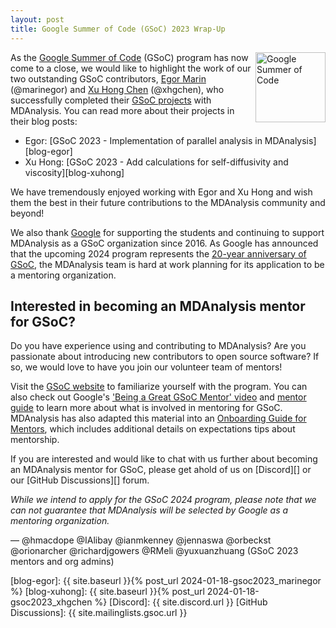 ```yaml
---
layout: post
title: Google Summer of Code (GSoC) 2023 Wrap-Up
---
```

<p>
<img
src="https://developers.google.com/open-source/gsoc/images/gsoc2016-sun-373x373.png"
title="Google Summer of Code" alt="Google Summer of Code"
style="float: right; height: 8em; " />
</p>

As the [Google Summer of Code](https://summerofcode.withgoogle.com/) (GSoC) program has now come to a close, we would like to highlight the work of our two outstanding GSoC contributors, [Egor Marin](https://summerofcode.withgoogle.com/programs/2023/projects/cOTjpLid) (@marinegor) and [Xu Hong Chen](https://summerofcode.withgoogle.com/programs/2023/projects/4vt9npUg) (@xhgchen), who successfully completed their [GSoC projects](https://summerofcode.withgoogle.com/programs/2023/organizations/mdanalysis) with MDAnalysis. You can read more about their projects in their blog posts:

* Egor: [GSoC 2023 - Implementation of parallel analysis in MDAnalysis][blog-egor]
* Xu Hong: [GSoC 2023 - Add calculations for self-diffusivity and viscosity][blog-xuhong]

We have tremendously enjoyed working with Egor and Xu Hong and wish them the best in their future contributions to the MDAnalysis community and beyond!

We also thank [Google](https://opensource.google/) for supporting the students and continuing to support MDAnalysis as a GSoC organization since 2016. As Google has announced that the upcoming 2024 program represents the [20-year anniversary of GSoC](https://opensource.googleblog.com/), the MDAnalysis team is hard at work planning for its application to be a mentoring organization.

## Interested in becoming an MDAnalysis mentor for GSoC?
Do you have experience using and contributing to MDAnalysis? Are you passionate about introducing new contributors to open source software? If so, we would love to have you join our volunteer team of mentors!

Visit the [GSoC website](https://summerofcode.withgoogle.com/) to familiarize yourself with the program. You can also check out Google's ['Being a Great GSoC Mentor' video](https://www.youtube.com/watch?v=3J_eBuYxcyg) and [mentor guide](https://google.github.io/gsocguides/mentor/) to learn more about what is involved in mentoring for GSoC. MDAnalysis has also adapted this material into an [Onboarding Guide for Mentors](https://github.com/MDAnalysis/mdanalysis/wiki/Onboarding-Guide-2023#for-mentors), which includes additional details on expectations tips about mentorship.

If you are interested and would like to chat with us further about becoming an MDAnalysis mentor for GSoC, please get ahold of us on [Discord][] or our [GitHub Discussions][] forum. 

*While we intend to apply for the GSoC 2024 program, please note that we can not guarantee that MDAnalysis will be selected by Google as a mentoring organization.*

— @hmacdope @IAlibay @ianmkenney @jennaswa @orbeckst @orionarcher @richardjgowers @RMeli @yuxuanzhuang (GSoC 2023 mentors and org admins)

[blog-egor]: {{ site.baseurl }}{% post_url 2024-01-18-gsoc2023_marinegor %}
[blog-xuhong]: {{ site.baseurl }}{% post_url 2024-01-18-gsoc2023_xhgchen %}
[Discord]: {{ site.discord.url }}
[GitHub Discussions]: {{ site.mailinglists.gsoc.url }}
